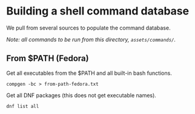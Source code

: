 # Building a shell command database

We pull from several sources to populate the command database.

*Note: all commands to be run from this directory, `assets/commands/`.*

## From $PATH (Fedora)

Get all executables from the $PATH and all built-in bash functions.

    compgen -bc > from-path-fedora.txt

Get all DNF packages (this does not get executable names).

    dnf list all
